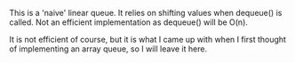 This is a 'naive' linear queue. It relies on shifting values when dequeue() is called. Not an efficient implementation as dequeue() will be O(n).

It is not efficient of course, but it is what I came up with when I first thought of implementing an array queue, so I will leave it here.
